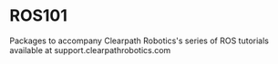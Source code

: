ROS101
======

Packages to accompany Clearpath Robotics's series of ROS tutorials available at support.clearpathrobotics.com
